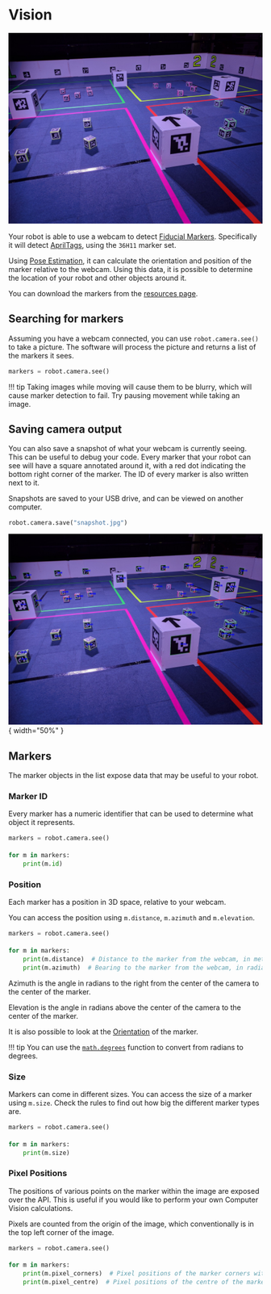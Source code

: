 # Vision


![An arena with Fiducial Markers](../../assets/img/api/vision/arena_marker.jpg)

Your robot is able to use a webcam to detect [Fiducial Markers](https://en.wikipedia.org/wiki/Fiducial_marker).
Specifically it will detect [AprilTags](https://april.eecs.umich.edu/software/apriltag), using the `36H11` marker set.

Using [Pose Estimation](https://en.wikipedia.org/wiki/3D_pose_estimation), it can calculate the orientation and position of
the marker relative to the webcam. Using this data, it is possible to determine the location of your robot and other objects around it.

You can download the markers from the [resources page](../../resources/index.md).

## Searching for markers

Assuming you have a webcam connected, you can use `robot.camera.see()` to take a picture. The software will process the picture
and returns a list of the markers it sees.

```python
markers = robot.camera.see()
```

!!! tip
    Taking images while moving will cause them to be blurry, which will cause marker detection to fail.
    Try pausing movement while taking an image.

## Saving camera output

You can also save a snapshot of what your webcam is currently seeing. This can be useful to debug your code.
Every marker that your robot can see will have a square annotated around it, with a red dot indicating the bottom right
corner of the marker. The ID of every marker is also written next to it.

Snapshots are saved to your USB drive, and can be viewed on another computer.

```python
robot.camera.save("snapshot.jpg")
```

![An annotated arena with Fiducial Markers.](../../assets/img/api/vision/arena_marker_annotated.jpg){ width="50%" }

## Markers

The marker objects in the list expose data that may be useful to your robot.

### Marker ID

Every marker has a numeric identifier that can be used to determine what object it represents.

```python
markers = robot.camera.see()

for m in markers:
    print(m.id)
```

### Position

Each marker has a position in 3D space, relative to your webcam.

You can access the position using `m.distance`, `m.azimuth` and `m.elevation`.

```python
markers = robot.camera.see()

for m in markers:
    print(m.distance)  # Distance to the marker from the webcam, in metres
    print(m.azimuth)  # Bearing to the marker from the webcam, in radians
```

Azimuth is the angle in radians to the right from the center of the camera to the center of the marker.

Elevation is the angle in radians above the center of the camera to the center of the marker.

It is also possible to look at the [Orientation](./orientation.md) of the marker.

!!! tip
    You can use the [`math.degrees`](https://docs.python.org/3/library/math.html#math.degrees) function to convert from radians to degrees.

### Size

Markers can come in different sizes.
You can access the size of a marker using `m.size`.
Check the rules to find out how big the different marker types are.

```python
markers = robot.camera.see()

for m in markers:
    print(m.size)
```

### Pixel Positions

The positions of various points on the marker within the image are exposed over the API. This is useful
if you would like to perform your own Computer Vision calculations.

Pixels are counted from the origin of the image, which
conventionally is in the top left corner of the image.

```python
markers = robot.camera.see()

for m in markers:
    print(m.pixel_corners)  # Pixel positions of the marker corners within the image.
    print(m.pixel_centre)  # Pixel positions of the centre of the marker within the image.
```
